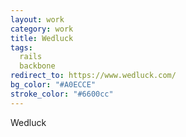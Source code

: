 ```yaml
---              
layout: work
category: work
title: Wedluck
tags: 
  rails
  backbone
redirect_to: https://www.wedluck.com/
bg_color: "#A0ECCE"
stroke_color: "#6600cc"
---
```

Wedluck